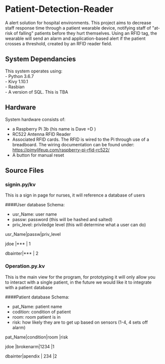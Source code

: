 # Patient-Detection-Reader

A alert solution for hospital environments. This project aims to decrease staff response time through a patient wearable device, notifying staff of "at-risk of falling" patients before they hurt themselves. Using an RFID tag, the wearable will send an alarm and application-based alert if the patient crosses a threshold, created by an RFID reader field. 

## System Dependancies 

This system operates using:  
	- Python 3.6.7  
	- Kivy 1.10.1  
	- Rasbian  
	- A version of SQL. This is TBA
 
## Hardware

System hardware consists of:
- a Raspberry Pi 3b (his name is Dave =D )
- RC522 Antenna RFID Reader
- Associated RFID cards. 
    The RFID is wired to the Pi through use of a breadboard. The wiring documentation can be found under: https://pimylifeup.com/raspberry-pi-rfid-rc522/
- A button for manual reset

## Source Files

### signin.py/kv

This is a sign in page for nurses, it will reference a database of users

####User database Schema:
- usr_Name: user name
- passw: password (this will be hashed and salted)
- priv_level: priviledge level (this will determine what a user can do)


usr_Name|passw|priv_level

jdoe    |***  | 1

dbainter|***  | 2

### Operation.py.kv

This is the main view for the program, for prototyping it will only allow you to interact with a single patient, in the future we would like it to integrate with a patient database

####Patient database Schema:
- pat_Name: patient name
- codition: condition of patient
- room: room patient is in
- risk: how likely they are to get up based on sensors (1-4, 4 sets off alarm)

pat_Name|condition|room |risk

jdoe    |brokenarm|1234 |1 

dbainter|apendix  | 234 |2



